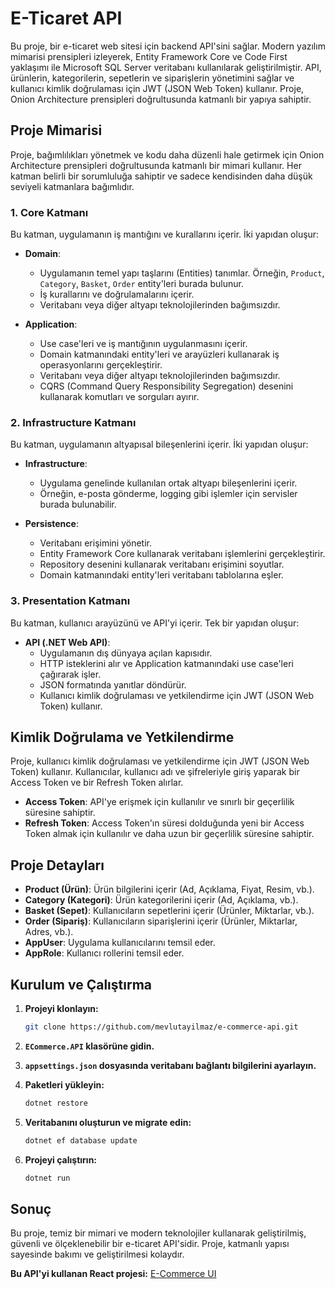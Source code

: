# E-Ticaret API

Bu proje, bir e-ticaret web sitesi için backend API'sini sağlar. Modern yazılım mimarisi prensipleri izleyerek, Entity Framework Core ve Code First yaklaşımı ile Microsoft SQL Server veritabanı kullanılarak geliştirilmiştir. API, ürünlerin, kategorilerin, sepetlerin ve siparişlerin yönetimini sağlar ve kullanıcı kimlik doğrulaması için JWT (JSON Web Token) kullanır. Proje, Onion Architecture prensipleri doğrultusunda katmanlı bir yapıya sahiptir.

## Proje Mimarisi

Proje, bağımlılıkları yönetmek ve kodu daha düzenli hale getirmek için Onion Architecture prensipleri doğrultusunda katmanlı bir mimari kullanır. Her katman belirli bir sorumluluğa sahiptir ve sadece kendisinden daha düşük seviyeli katmanlara bağımlıdır.

### 1. Core Katmanı

Bu katman, uygulamanın iş mantığını ve kurallarını içerir. İki yapıdan oluşur:

- **Domain**:
  - Uygulamanın temel yapı taşlarını (Entities) tanımlar. Örneğin, `Product`, `Category`, `Basket`, `Order` entity'leri burada bulunur.
  - İş kurallarını ve doğrulamalarını içerir.
  - Veritabanı veya diğer altyapı teknolojilerinden bağımsızdır.

- **Application**:
  - Use case'leri ve iş mantığının uygulanmasını içerir.
  - Domain katmanındaki entity'leri ve arayüzleri kullanarak iş operasyonlarını gerçekleştirir.
  - Veritabanı veya diğer altyapı teknolojilerinden bağımsızdır.
  - CQRS (Command Query Responsibility Segregation) desenini kullanarak komutları ve sorguları ayırır.

### 2. Infrastructure Katmanı

Bu katman, uygulamanın altyapısal bileşenlerini içerir. İki yapıdan oluşur:

- **Infrastructure**:
  - Uygulama genelinde kullanılan ortak altyapı bileşenlerini içerir.
  - Örneğin, e-posta gönderme, logging gibi işlemler için servisler burada bulunabilir.

- **Persistence**:
  - Veritabanı erişimini yönetir.
  - Entity Framework Core kullanarak veritabanı işlemlerini gerçekleştirir.
  - Repository desenini kullanarak veritabanı erişimini soyutlar.
  - Domain katmanındaki entity'leri veritabanı tablolarına eşler.

### 3. Presentation Katmanı

Bu katman, kullanıcı arayüzünü ve API'yi içerir. Tek bir yapıdan oluşur:

- **API (.NET Web API)**:
  - Uygulamanın dış dünyaya açılan kapısıdır.
  - HTTP isteklerini alır ve Application katmanındaki use case'leri çağırarak işler.
  - JSON formatında yanıtlar döndürür.
  - Kullanıcı kimlik doğrulaması ve yetkilendirme için JWT (JSON Web Token) kullanır.

## Kimlik Doğrulama ve Yetkilendirme

Proje, kullanıcı kimlik doğrulaması ve yetkilendirme için JWT (JSON Web Token) kullanır. Kullanıcılar, kullanıcı adı ve şifreleriyle giriş yaparak bir Access Token ve bir Refresh Token alırlar.

- **Access Token**: API'ye erişmek için kullanılır ve sınırlı bir geçerlilik süresine sahiptir.
- **Refresh Token**: Access Token'ın süresi dolduğunda yeni bir Access Token almak için kullanılır ve daha uzun bir geçerlilik süresine sahiptir.

## Proje Detayları

- **Product (Ürün)**: Ürün bilgilerini içerir (Ad, Açıklama, Fiyat, Resim, vb.).
- **Category (Kategori)**: Ürün kategorilerini içerir (Ad, Açıklama, vb.).
- **Basket (Sepet)**: Kullanıcıların sepetlerini içerir (Ürünler, Miktarlar, vb.).
- **Order (Sipariş)**: Kullanıcıların siparişlerini içerir (Ürünler, Miktarlar, Adres, vb.).
- **AppUser**: Uygulama kullanıcılarını temsil eder.
- **AppRole**: Kullanıcı rollerini temsil eder.

## Kurulum ve Çalıştırma

1. **Projeyi klonlayın:**
   ```bash
   git clone https://github.com/mevlutayilmaz/e-commerce-api.git
   ```

2. **`ECommerce.API` klasörüne gidin.**

3. **`appsettings.json` dosyasında veritabanı bağlantı bilgilerini ayarlayın.**

4. **Paketleri yükleyin:**
   ```bash
   dotnet restore
   ```

5. **Veritabanını oluşturun ve migrate edin:**
   ```bash
   dotnet ef database update
   ```

6. **Projeyi çalıştırın:**
   ```bash
   dotnet run
   ```

## Sonuç

Bu proje, temiz bir mimari ve modern teknolojiler kullanarak geliştirilmiş, güvenli ve ölçeklenebilir bir e-ticaret API'sidir. Proje, katmanlı yapısı sayesinde bakımı ve geliştirilmesi kolaydır.

**Bu API'yi kullanan React projesi:** [E-Commerce UI](https://github.com/mevlutayilmaz/e-commerce-ui)
